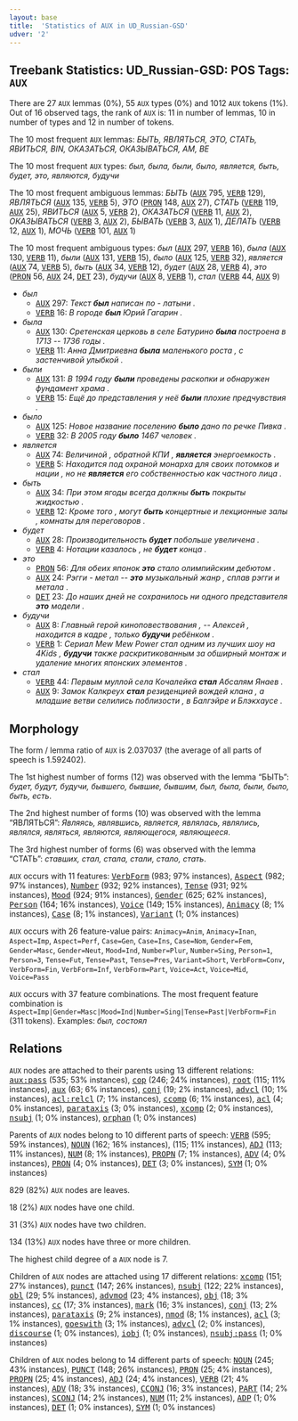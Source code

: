 ```yaml
---
layout: base
title:  'Statistics of AUX in UD_Russian-GSD'
udver: '2'
---
```


## Treebank Statistics: UD_Russian-GSD: POS Tags: `AUX`

There are 27 `AUX` lemmas (0%), 55 `AUX` types (0%) and 1012 `AUX` tokens (1%).
Out of 16 observed tags, the rank of `AUX` is: 11 in number of lemmas, 10 in number of types and 12 in number of tokens.

The 10 most frequent `AUX` lemmas: <em>БЫТЬ, ЯВЛЯТЬСЯ, ЭТО, СТАТЬ, ЯВИТЬСЯ, BIN, ОКАЗАТЬСЯ, ОКАЗЫВАТЬСЯ, AM, BE</em>

The 10 most frequent `AUX` types:  <em>был, была, были, было, является, быть, будет, это, являются, будучи</em>

The 10 most frequent ambiguous lemmas: <em>БЫТЬ</em> (<tt><a href="ru_gsd-pos-AUX.html">AUX</a></tt> 795, <tt><a href="ru_gsd-pos-VERB.html">VERB</a></tt> 129), <em>ЯВЛЯТЬСЯ</em> (<tt><a href="ru_gsd-pos-AUX.html">AUX</a></tt> 135, <tt><a href="ru_gsd-pos-VERB.html">VERB</a></tt> 5), <em>ЭТО</em> (<tt><a href="ru_gsd-pos-PRON.html">PRON</a></tt> 148, <tt><a href="ru_gsd-pos-AUX.html">AUX</a></tt> 27), <em>СТАТЬ</em> (<tt><a href="ru_gsd-pos-VERB.html">VERB</a></tt> 119, <tt><a href="ru_gsd-pos-AUX.html">AUX</a></tt> 25), <em>ЯВИТЬСЯ</em> (<tt><a href="ru_gsd-pos-AUX.html">AUX</a></tt> 5, <tt><a href="ru_gsd-pos-VERB.html">VERB</a></tt> 2), <em>ОКАЗАТЬСЯ</em> (<tt><a href="ru_gsd-pos-VERB.html">VERB</a></tt> 11, <tt><a href="ru_gsd-pos-AUX.html">AUX</a></tt> 2), <em>ОКАЗЫВАТЬСЯ</em> (<tt><a href="ru_gsd-pos-VERB.html">VERB</a></tt> 3, <tt><a href="ru_gsd-pos-AUX.html">AUX</a></tt> 2), <em>БЫВАТЬ</em> (<tt><a href="ru_gsd-pos-VERB.html">VERB</a></tt> 3, <tt><a href="ru_gsd-pos-AUX.html">AUX</a></tt> 1), <em>ДЕЛАТЬ</em> (<tt><a href="ru_gsd-pos-VERB.html">VERB</a></tt> 12, <tt><a href="ru_gsd-pos-AUX.html">AUX</a></tt> 1), <em>МОЧЬ</em> (<tt><a href="ru_gsd-pos-VERB.html">VERB</a></tt> 101, <tt><a href="ru_gsd-pos-AUX.html">AUX</a></tt> 1)

The 10 most frequent ambiguous types:  <em>был</em> (<tt><a href="ru_gsd-pos-AUX.html">AUX</a></tt> 297, <tt><a href="ru_gsd-pos-VERB.html">VERB</a></tt> 16), <em>была</em> (<tt><a href="ru_gsd-pos-AUX.html">AUX</a></tt> 130, <tt><a href="ru_gsd-pos-VERB.html">VERB</a></tt> 11), <em>были</em> (<tt><a href="ru_gsd-pos-AUX.html">AUX</a></tt> 131, <tt><a href="ru_gsd-pos-VERB.html">VERB</a></tt> 15), <em>было</em> (<tt><a href="ru_gsd-pos-AUX.html">AUX</a></tt> 125, <tt><a href="ru_gsd-pos-VERB.html">VERB</a></tt> 32), <em>является</em> (<tt><a href="ru_gsd-pos-AUX.html">AUX</a></tt> 74, <tt><a href="ru_gsd-pos-VERB.html">VERB</a></tt> 5), <em>быть</em> (<tt><a href="ru_gsd-pos-AUX.html">AUX</a></tt> 34, <tt><a href="ru_gsd-pos-VERB.html">VERB</a></tt> 12), <em>будет</em> (<tt><a href="ru_gsd-pos-AUX.html">AUX</a></tt> 28, <tt><a href="ru_gsd-pos-VERB.html">VERB</a></tt> 4), <em>это</em> (<tt><a href="ru_gsd-pos-PRON.html">PRON</a></tt> 56, <tt><a href="ru_gsd-pos-AUX.html">AUX</a></tt> 24, <tt><a href="ru_gsd-pos-DET.html">DET</a></tt> 23), <em>будучи</em> (<tt><a href="ru_gsd-pos-AUX.html">AUX</a></tt> 8, <tt><a href="ru_gsd-pos-VERB.html">VERB</a></tt> 1), <em>стал</em> (<tt><a href="ru_gsd-pos-VERB.html">VERB</a></tt> 44, <tt><a href="ru_gsd-pos-AUX.html">AUX</a></tt> 9)


* <em>был</em>
  * <tt><a href="ru_gsd-pos-AUX.html">AUX</a></tt> 297: <em>Текст <b>был</b> написан по - латыни .</em>
  * <tt><a href="ru_gsd-pos-VERB.html">VERB</a></tt> 16: <em>В городе <b>был</b> Юрий Гагарин .</em>
* <em>была</em>
  * <tt><a href="ru_gsd-pos-AUX.html">AUX</a></tt> 130: <em>Сретенская церковь в селе Батурино <b>была</b> построена в 1713 -- 1736 годы .</em>
  * <tt><a href="ru_gsd-pos-VERB.html">VERB</a></tt> 11: <em>Анна Дмитриевна <b>была</b> маленького роста , с застенчивой улыбкой .</em>
* <em>были</em>
  * <tt><a href="ru_gsd-pos-AUX.html">AUX</a></tt> 131: <em>В 1994 году <b>были</b> проведены раскопки и обнаружен фундамент храма .</em>
  * <tt><a href="ru_gsd-pos-VERB.html">VERB</a></tt> 15: <em>Ещё до представления у неё <b>были</b> плохие предчувствия .</em>
* <em>было</em>
  * <tt><a href="ru_gsd-pos-AUX.html">AUX</a></tt> 125: <em>Новое название поселению <b>было</b> дано по речке Пивка .</em>
  * <tt><a href="ru_gsd-pos-VERB.html">VERB</a></tt> 32: <em>В 2005 году <b>было</b> 1467 человек .</em>
* <em>является</em>
  * <tt><a href="ru_gsd-pos-AUX.html">AUX</a></tt> 74: <em>Величиной , обратной КПИ , <b>является</b> энергоемкость .</em>
  * <tt><a href="ru_gsd-pos-VERB.html">VERB</a></tt> 5: <em>Находится под охраной монарха для своих потомков и нации , но не <b>является</b> его собственностью как частного лица .</em>
* <em>быть</em>
  * <tt><a href="ru_gsd-pos-AUX.html">AUX</a></tt> 34: <em>При этом ягоды всегда должны <b>быть</b> покрыты жидкостью .</em>
  * <tt><a href="ru_gsd-pos-VERB.html">VERB</a></tt> 12: <em>Кроме того , могут <b>быть</b> концертные и лекционные залы , комнаты для переговоров .</em>
* <em>будет</em>
  * <tt><a href="ru_gsd-pos-AUX.html">AUX</a></tt> 28: <em>Производительность <b>будет</b> побольше увеличена .</em>
  * <tt><a href="ru_gsd-pos-VERB.html">VERB</a></tt> 4: <em>Нотации казалось , не <b>будет</b> конца .</em>
* <em>это</em>
  * <tt><a href="ru_gsd-pos-PRON.html">PRON</a></tt> 56: <em>Для обеих японок <b>это</b> стало олимпийским дебютом .</em>
  * <tt><a href="ru_gsd-pos-AUX.html">AUX</a></tt> 24: <em>Рэгги - метал -- <b>это</b> музыкальный жанр , сплав рэгги и метала .</em>
  * <tt><a href="ru_gsd-pos-DET.html">DET</a></tt> 23: <em>До наших дней не сохранилось ни одного представителя <b>это</b> модели .</em>
* <em>будучи</em>
  * <tt><a href="ru_gsd-pos-AUX.html">AUX</a></tt> 8: <em>Главный герой киноповествования , -- Алексей , находится в кадре , только <b>будучи</b> ребёнком .</em>
  * <tt><a href="ru_gsd-pos-VERB.html">VERB</a></tt> 1: <em>Сериал Mew Mew Power стал одним из лучших шоу на 4Kids , <b>будучи</b> также раскритикованным за обширный монтаж и удаление многих японских элементов .</em>
* <em>стал</em>
  * <tt><a href="ru_gsd-pos-VERB.html">VERB</a></tt> 44: <em>Первым муллой села Кочалейка <b>стал</b> Абсалям Янаев .</em>
  * <tt><a href="ru_gsd-pos-AUX.html">AUX</a></tt> 9: <em>Замок Калкреух <b>стал</b> резиденцией вождей клана , а младшие ветви селились поблизости , в Балгэйре и Блэкхаусе .</em>

## Morphology

The form / lemma ratio of `AUX` is 2.037037 (the average of all parts of speech is 1.592402).

The 1st highest number of forms (12) was observed with the lemma “БЫТЬ”: <em>будет, будут, будучи, бывшего, бывшие, бывшим, был, была, были, было, быть, есть</em>.

The 2nd highest number of forms (10) was observed with the lemma “ЯВЛЯТЬСЯ”: <em>Являясь, являвшись, является, являлась, являлись, являлся, являться, являются, являющегося, являющееся</em>.

The 3rd highest number of forms (6) was observed with the lemma “СТАТЬ”: <em>ставших, стал, стала, стали, стало, стать</em>.

`AUX` occurs with 11 features: <tt><a href="ru_gsd-feat-VerbForm.html">VerbForm</a></tt> (983; 97% instances), <tt><a href="ru_gsd-feat-Aspect.html">Aspect</a></tt> (982; 97% instances), <tt><a href="ru_gsd-feat-Number.html">Number</a></tt> (932; 92% instances), <tt><a href="ru_gsd-feat-Tense.html">Tense</a></tt> (931; 92% instances), <tt><a href="ru_gsd-feat-Mood.html">Mood</a></tt> (924; 91% instances), <tt><a href="ru_gsd-feat-Gender.html">Gender</a></tt> (625; 62% instances), <tt><a href="ru_gsd-feat-Person.html">Person</a></tt> (164; 16% instances), <tt><a href="ru_gsd-feat-Voice.html">Voice</a></tt> (149; 15% instances), <tt><a href="ru_gsd-feat-Animacy.html">Animacy</a></tt> (8; 1% instances), <tt><a href="ru_gsd-feat-Case.html">Case</a></tt> (8; 1% instances), <tt><a href="ru_gsd-feat-Variant.html">Variant</a></tt> (1; 0% instances)

`AUX` occurs with 26 feature-value pairs: `Animacy=Anim`, `Animacy=Inan`, `Aspect=Imp`, `Aspect=Perf`, `Case=Gen`, `Case=Ins`, `Case=Nom`, `Gender=Fem`, `Gender=Masc`, `Gender=Neut`, `Mood=Ind`, `Number=Plur`, `Number=Sing`, `Person=1`, `Person=3`, `Tense=Fut`, `Tense=Past`, `Tense=Pres`, `Variant=Short`, `VerbForm=Conv`, `VerbForm=Fin`, `VerbForm=Inf`, `VerbForm=Part`, `Voice=Act`, `Voice=Mid`, `Voice=Pass`

`AUX` occurs with 37 feature combinations.
The most frequent feature combination is `Aspect=Imp|Gender=Masc|Mood=Ind|Number=Sing|Tense=Past|VerbForm=Fin` (311 tokens).
Examples: <em>был, состоял</em>


## Relations

`AUX` nodes are attached to their parents using 13 different relations: <tt><a href="ru_gsd-dep-aux-pass.html">aux:pass</a></tt> (535; 53% instances), <tt><a href="ru_gsd-dep-cop.html">cop</a></tt> (246; 24% instances), <tt><a href="ru_gsd-dep-root.html">root</a></tt> (115; 11% instances), <tt><a href="ru_gsd-dep-aux.html">aux</a></tt> (63; 6% instances), <tt><a href="ru_gsd-dep-conj.html">conj</a></tt> (19; 2% instances), <tt><a href="ru_gsd-dep-advcl.html">advcl</a></tt> (10; 1% instances), <tt><a href="ru_gsd-dep-acl-relcl.html">acl:relcl</a></tt> (7; 1% instances), <tt><a href="ru_gsd-dep-ccomp.html">ccomp</a></tt> (6; 1% instances), <tt><a href="ru_gsd-dep-acl.html">acl</a></tt> (4; 0% instances), <tt><a href="ru_gsd-dep-parataxis.html">parataxis</a></tt> (3; 0% instances), <tt><a href="ru_gsd-dep-xcomp.html">xcomp</a></tt> (2; 0% instances), <tt><a href="ru_gsd-dep-nsubj.html">nsubj</a></tt> (1; 0% instances), <tt><a href="ru_gsd-dep-orphan.html">orphan</a></tt> (1; 0% instances)

Parents of `AUX` nodes belong to 10 different parts of speech: <tt><a href="ru_gsd-pos-VERB.html">VERB</a></tt> (595; 59% instances), <tt><a href="ru_gsd-pos-NOUN.html">NOUN</a></tt> (162; 16% instances),  (115; 11% instances), <tt><a href="ru_gsd-pos-ADJ.html">ADJ</a></tt> (113; 11% instances), <tt><a href="ru_gsd-pos-NUM.html">NUM</a></tt> (8; 1% instances), <tt><a href="ru_gsd-pos-PROPN.html">PROPN</a></tt> (7; 1% instances), <tt><a href="ru_gsd-pos-ADV.html">ADV</a></tt> (4; 0% instances), <tt><a href="ru_gsd-pos-PRON.html">PRON</a></tt> (4; 0% instances), <tt><a href="ru_gsd-pos-DET.html">DET</a></tt> (3; 0% instances), <tt><a href="ru_gsd-pos-SYM.html">SYM</a></tt> (1; 0% instances)

829 (82%) `AUX` nodes are leaves.

18 (2%) `AUX` nodes have one child.

31 (3%) `AUX` nodes have two children.

134 (13%) `AUX` nodes have three or more children.

The highest child degree of a `AUX` node is 7.

Children of `AUX` nodes are attached using 17 different relations: <tt><a href="ru_gsd-dep-xcomp.html">xcomp</a></tt> (151; 27% instances), <tt><a href="ru_gsd-dep-punct.html">punct</a></tt> (147; 26% instances), <tt><a href="ru_gsd-dep-nsubj.html">nsubj</a></tt> (122; 22% instances), <tt><a href="ru_gsd-dep-obl.html">obl</a></tt> (29; 5% instances), <tt><a href="ru_gsd-dep-advmod.html">advmod</a></tt> (23; 4% instances), <tt><a href="ru_gsd-dep-obj.html">obj</a></tt> (18; 3% instances), <tt><a href="ru_gsd-dep-cc.html">cc</a></tt> (17; 3% instances), <tt><a href="ru_gsd-dep-mark.html">mark</a></tt> (16; 3% instances), <tt><a href="ru_gsd-dep-conj.html">conj</a></tt> (13; 2% instances), <tt><a href="ru_gsd-dep-parataxis.html">parataxis</a></tt> (9; 2% instances), <tt><a href="ru_gsd-dep-nmod.html">nmod</a></tt> (8; 1% instances), <tt><a href="ru_gsd-dep-acl.html">acl</a></tt> (3; 1% instances), <tt><a href="ru_gsd-dep-goeswith.html">goeswith</a></tt> (3; 1% instances), <tt><a href="ru_gsd-dep-advcl.html">advcl</a></tt> (2; 0% instances), <tt><a href="ru_gsd-dep-discourse.html">discourse</a></tt> (1; 0% instances), <tt><a href="ru_gsd-dep-iobj.html">iobj</a></tt> (1; 0% instances), <tt><a href="ru_gsd-dep-nsubj-pass.html">nsubj:pass</a></tt> (1; 0% instances)

Children of `AUX` nodes belong to 14 different parts of speech: <tt><a href="ru_gsd-pos-NOUN.html">NOUN</a></tt> (245; 43% instances), <tt><a href="ru_gsd-pos-PUNCT.html">PUNCT</a></tt> (148; 26% instances), <tt><a href="ru_gsd-pos-PRON.html">PRON</a></tt> (25; 4% instances), <tt><a href="ru_gsd-pos-PROPN.html">PROPN</a></tt> (25; 4% instances), <tt><a href="ru_gsd-pos-ADJ.html">ADJ</a></tt> (24; 4% instances), <tt><a href="ru_gsd-pos-VERB.html">VERB</a></tt> (21; 4% instances), <tt><a href="ru_gsd-pos-ADV.html">ADV</a></tt> (18; 3% instances), <tt><a href="ru_gsd-pos-CCONJ.html">CCONJ</a></tt> (16; 3% instances), <tt><a href="ru_gsd-pos-PART.html">PART</a></tt> (14; 2% instances), <tt><a href="ru_gsd-pos-SCONJ.html">SCONJ</a></tt> (14; 2% instances), <tt><a href="ru_gsd-pos-NUM.html">NUM</a></tt> (11; 2% instances), <tt><a href="ru_gsd-pos-ADP.html">ADP</a></tt> (1; 0% instances), <tt><a href="ru_gsd-pos-DET.html">DET</a></tt> (1; 0% instances), <tt><a href="ru_gsd-pos-SYM.html">SYM</a></tt> (1; 0% instances)

